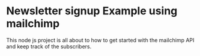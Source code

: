 # Newsletter signup Example using mailchimp
This node js project is all about to how to get started with the mailchimp API and keep track of the
subscribers.